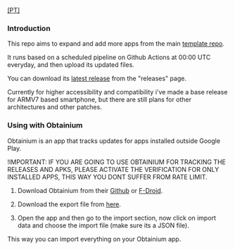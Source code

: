 [[PT]](https://github.com/OLuwis/revanced-extra-apks/blob/main/README_PT.md)

### Introduction

This repo aims to expand and add more apps from the main [template repo](https://github.com/j-hc/revanced-magisk-module).

It runs based on a scheduled pipeline on Github Actions at 00:00 UTC everyday, and then upload its updated files.

You can download its [latest release](https://github.com/OLuwis/revanced-extra-apks/releases/latest) from the "releases" page.

Currently for higher accessibility and compatibility i've made a base release for ARMV7 based smartphone, but there are still plans for other architectures and other patches.

### Using with Obtainium

Obtainium is an app that tracks updates for apps installed outside Google Play.

!IMPORTANT: IF YOU ARE GOING TO USE OBTAINIUM FOR TRACKING THE RELEASES AND APKS, PLEASE ACTIVATE THE VERIFICATION FOR ONLY INSTALLED APPS, THIS WAY YOU DONT SUFFER FROM RATE LIMIT.

1. Download Obtainium from their [Github](https://github.com/ImranR98/Obtainium) or [F-Droid](https://f-droid.org/pt_BR/packages/dev.imranr.obtainium.fdroid/).

2. Download the export file from [here](https://github.com/OLuwis/revanced-extra-apks/blob/main/obtainium_armv7.json).

3. Open the app and then go to the import section, now click on import data and choose the import file (make sure its a JSON file).

This way you can import everything on your Obtainium app.
